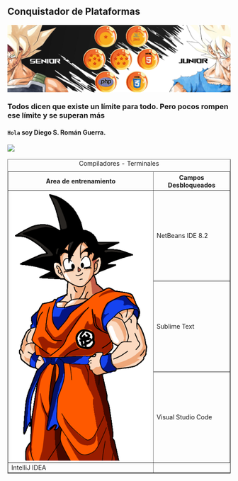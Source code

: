 ##  Conquistador de Plataformas 

<img align="center" src="img/1.2.png"/>

###  Todos dicen que existe un límite para todo. Pero pocos rompen ese límite y se superan más

#### `Hola` soy Diego S. Román Guerra. 

![](https://komarev.com/ghpvc/?username=Roman31X&color=ed0000&style=plastic)

<div>
  <table border="1">
    <caption>Compiladores - Terminales</caption>
    <tr>
	<th>Area de entrenamiento</th>
	<th>Campos Desbloqueados</th>
   </tr>
    <tr>
   <td rowspan="3"><img align="center" src="img/seleccion.gif"/></td>
	<td>NetBeans IDE 8.2</td>
   </tr>
   <tr>
	   <td>Sublime Text</td>
   </tr>
   <tr>
	   <td>Visual Studio Code</td>
   </tr>
	   <tr>
	   <td>IntelliJ IDEA</td>
	  </tr>
  </table>
</div>
